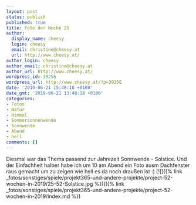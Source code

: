 ```yaml
---
layout: post
status: publish
published: true
title: Foto der Woche 25
author:
  display_name: cheesy
  login: cheesy
  email: christine@cheesy.at
  url: http://www.cheesy.at/
author_login: cheesy
author_email: christine@cheesy.at
author_url: http://www.cheesy.at/
wordpress_id: 39256
wordpress_url: http://www.cheesy.at/?p=39256
date: '2019-06-21 15:48:18 +0100'
date_gmt: '2019-06-21 13:48:18 +0100'
categories:
- Fotos
- Natur
- Himmel
- Sommersonnenwende
- Sonnwende
- Abend
- hell
comments: []
---
```

Diesmal war das Thema passend zur Jahrezeit Sonnwende - Solstice. Und der Einfachheit halber habe ich um 10 am Abend ein Foto ausm Dachfenster raus gemacht um zu zeigen wie hell es da noch draußen ist :)
[![]({% link _fotos/sonstiges/spiele/projekt365-und-andere-projekte/project-52-wochen-in-2019/25-52-Solstice.jpg %})]({% link _fotos/sonstiges/spiele/projekt365-und-andere-projekte/project-52-wochen-in-2019/index.md %})
